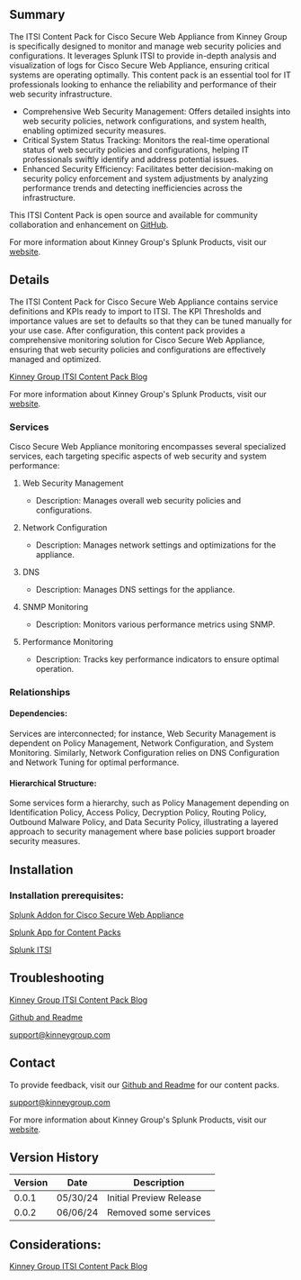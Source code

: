 ## Summary
The ITSI Content Pack for Cisco Secure Web Appliance from Kinney Group is specifically designed to monitor and manage web security policies and configurations. It leverages Splunk ITSI to provide in-depth analysis and visualization of logs for Cisco Secure Web Appliance, ensuring critical systems are operating optimally. This content pack is an essential tool for IT professionals looking to enhance the reliability and performance of their web security infrastructure.

* Comprehensive Web Security Management: Offers detailed insights into web security policies, network configurations, and system health, enabling optimized security measures.
* Critical System Status Tracking: Monitors the real-time operational status of web security policies and configurations, helping IT professionals swiftly identify and address potential issues.
* Enhanced Security Efficiency: Facilitates better decision-making on security policy enforcement and system adjustments by analyzing performance trends and detecting inefficiencies across the infrastructure.

This ITSI Content Pack is open source and available for community collaboration and enhancement on [GitHub](https://www.github.com/kinneygroup).

For more information about Kinney Group's Splunk Products, visit our [website](https://kinneygroup.com/atlas).

## Details
The ITSI Content Pack for Cisco Secure Web Appliance contains service definitions and KPIs ready to import to ITSI. The KPI Thresholds and importance values are set to defaults so that they can be tuned manually for your use case. After configuration, this content pack provides a comprehensive monitoring solution for Cisco Secure Web Appliance, ensuring that web security policies and configurations are effectively managed and optimized.

[Kinney Group ITSI Content Pack Blog](https://kinneygroup.com/blog/installing-itsi-content-packs/)

For more information about Kinney Group's Splunk Products, visit our [website](https://kinneygroup.com/atlas).

### Services
Cisco Secure Web Appliance monitoring encompasses several specialized services, each targeting specific aspects of web security and system performance:

1. Web Security Management
    * Description: Manages overall web security policies and configurations.
     
2. Network Configuration
    * Description: Manages network settings and optimizations for the appliance.
    
3. DNS
    * Description: Manages DNS settings for the appliance.
    
4. SNMP Monitoring
    * Description: Monitors various performance metrics using SNMP.
    
5. Performance Monitoring
    * Description: Tracks key performance indicators to ensure optimal operation.
    
### Relationships
#### Dependencies:
Services are interconnected; for instance, Web Security Management is dependent on Policy Management, Network Configuration, and System Monitoring. Similarly, Network Configuration relies on DNS Configuration and Network Tuning for optimal performance.

#### Hierarchical Structure:
Some services form a hierarchy, such as Policy Management depending on Identification Policy, Access Policy, Decryption Policy, Routing Policy, Outbound Malware Policy, and Data Security Policy, illustrating a layered approach to security management where base policies support broader security measures.

## Installation

### Installation prerequisites:

[Splunk Addon for Cisco Secure Web Appliance](https://splunkbase.splunk.com)

[Splunk App for Content Packs](https://splunkbase.splunk.com/app/5391)

[Splunk ITSI](https://www.splunk.com/en_us/products/it-service-intelligence.html)

## Troubleshooting

[Kinney Group ITSI Content Pack Blog](https://kinneygroup.com/blog/installing-itsi-content-packs/)

[Github and Readme](https://www.github.com/kinneygroup)

support@kinneygroup.com

## Contact

To provide feedback, visit our [Github and Readme](https://www.github.com/kinneygroup) for our content packs.

support@kinneygroup.com

For more information about Kinney Group's Splunk Products, visit our [website](https://kinneygroup.com/atlas).

## Version History

| Version | Date  | Description                |
|---------|-------|----------------------------|
| 0.0.1   | 05/30/24 | Initial Preview Release    |
| 0.0.2   | 06/06/24 | Removed some services   |

## Considerations:

[Kinney Group ITSI Content Pack Blog](https://kinneygroup.com/blog/installing-itsi-content-packs/)